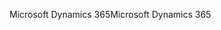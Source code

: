 <span data-ttu-id="618cb-101">Microsoft Dynamics 365</span><span class="sxs-lookup"><span data-stu-id="618cb-101">Microsoft Dynamics 365</span></span>